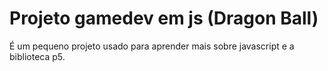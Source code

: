 # Projeto gamedev em js (Dragon Ball)
 É um pequeno projeto usado para aprender mais sobre javascript e a biblioteca p5.
